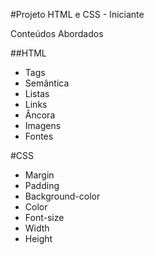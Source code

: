 #Projeto HTML e CSS - Iniciante

Conteúdos Abordados

##HTML
* Tags
* Semântica
* Listas
* Links
* Âncora
* Imagens
* Fontes

#CSS
* Margin
* Padding
* Background-color
* Color
* Font-size
* Width
* Height